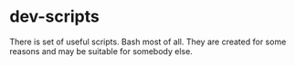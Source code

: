 # dev-scripts
There is set of useful scripts. Bash most of all. They are created for some reasons and may be suitable for somebody else.
